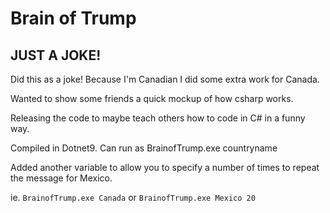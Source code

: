 # Brain of Trump
## JUST A JOKE!
Did this as a joke! Because I'm Canadian I did some extra work for Canada.

Wanted to show some friends a quick mockup of how csharp works.

Releasing the code to maybe teach others how to code in C# in a funny way.

Compiled in Dotnet9. Can run as BrainofTrump.exe countryname

Added another variable to allow you to specify a number of times to repeat the message for Mexico.

ie. ```BrainofTrump.exe Canada``` or ```BrainofTrump.exe Mexico 20```
